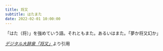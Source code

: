 ```yaml
---
title: 将又
subtitle: はたまた
date: 2022-02-01 10:00:00
---
```


「はた（将）」を強めていう語。それともまた。あるいはまた。「夢か将又幻か」

<cite>[デジタル大辞泉「将又」](https://dictionary.goo.ne.jp/word/%E5%B0%86%E5%8F%88/)</cite>より引用